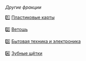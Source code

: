 *Другие фракции*

1️⃣ [Пластиковые карты](https://t.me/ecoklgd/436)
   
2️⃣ [Ветошь](https://t.me/ecoklgd/497)
   
3️⃣ [Бытовая техника и электроника](https://t.me/ecoklgd/1636)
   
4️⃣ [Зубные щётки](https://t.me/ecorazchat/25185)
